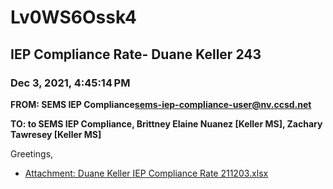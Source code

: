 # Lv0WS6Ossk4
## IEP Compliance Rate- Duane Keller 243
### Dec 3, 2021, 4:45:14 PM
**FROM: SEMS IEP Compliance<sems-iep-compliance-user@nv.ccsd.net>**

**TO: to SEMS IEP Compliance, Brittney Elaine Nuanez [Keller MS], Zachary Tawresey [Keller MS]**


Greetings,  





* [Attachment: Duane Keller IEP Compliance Rate 211203.xlsx](Lv0WS6Ossk4-attachment-1.xlsx)
